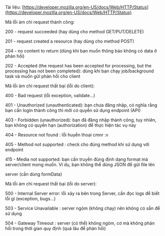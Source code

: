 

Tài liệu: [https://developer.mozilla.org/en-US/docs/Web/HTTP/Status](https://developer.mozilla.org/en-US/docs/Web/HTTP/Status)

  

Mã lỗi ám chỉ request thành công:

200 - request succeeded (hay dùng cho method GET/PUT/DELETE)

201 - request created a resource (hay dùng cho method POST)

204 - no content to return (dùng khi bạn muốn thông báo không có data ở phản hồi)

  

202 - Accepted (the request has been accepted for processing, but the processing has not been completed): dùng khi bạn chạy job/background task và muốn gửi phản hồi cho client

  

Mã lỗi ám chỉ request thất bại (lỗi do client):

400 - Bad request (lỗi exception, validate...)

401 - Unauthorized (unauthenticated): bạn chưa đăng nhập, có nghĩa rằng bạn cần login thành công thì mới có quyền sử dụng endpoint (API)

403 - Forbidden (unauthorized): bạn đã đăng nhập thành công, tuy nhiên, bạn không có quyền hạn (authorization) để thực hiện tác vụ này

404 - Resource not found : lỗi huyền thoại cmnr :v

405 - Method not supported : check cho đúng method khi sử dụng với endpoint

  

415 - Media not supported: bạn cần truyền đúng định dạng format mà server/client mong muốn. Ví dụ, bạn không thể dùng JSON để gửi file lên 

server (cần dùng formData)

  

Mã lỗi ám chỉ request thất bại (lỗi do server):

500 - Internal Server error: lỗi xảy ra bên trong Server, cần đọc logs để biết lỗi gì (exception, bugs...)

503 - Service Unavailable : server ngỏm (không chạy) nên không có sẵn để sử dụng

504 - Gateway Timeout : server (có thể) không ngỏm, cơ mà không phản hồi trong thời gian quy định (quá lâu để phản hồi)

